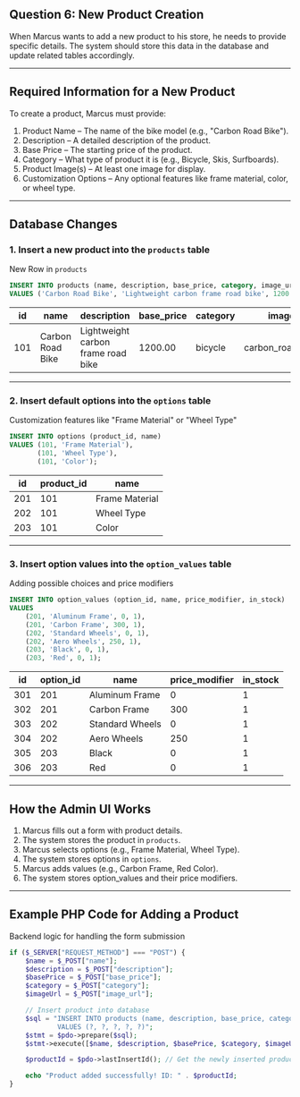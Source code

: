 ## Question 6: New Product Creation  

When Marcus wants to add a new product to his store, he needs to provide specific details. The system should store this data in the database and update related tables accordingly.

---

## Required Information for a New Product
To create a product, Marcus must provide:  

1. Product Name – The name of the bike model (e.g., "Carbon Road Bike").  
2. Description – A detailed description of the product.  
3. Base Price – The starting price of the product.  
4. Category – What type of product it is (e.g., Bicycle, Skis, Surfboards).  
5. Product Image(s) – At least one image for display.  
6. Customization Options – Any optional features like frame material, color, or wheel type.  

---

## Database Changes  

### 1. Insert a new product into the `products` table  
New Row in `products`  

```sql
INSERT INTO products (name, description, base_price, category, image_url)
VALUES ('Carbon Road Bike', 'Lightweight carbon frame road bike', 1200.00, 'bicycle', 'carbon_road_bike.jpg');
```

| id  | name               | description                         | base_price | category | image_url               |
|-----|--------------------|-----------------------------------|------------|----------|-------------------------|
| 101 | Carbon Road Bike  | Lightweight carbon frame road bike | 1200.00    | bicycle  | carbon_road_bike.jpg    |

---

### 2. Insert default options into the `options` table  
Customization features like "Frame Material" or "Wheel Type"  

```sql
INSERT INTO options (product_id, name)
VALUES (101, 'Frame Material'),
       (101, 'Wheel Type'),
       (101, 'Color');
```

| id  | product_id | name           |
|-----|-----------|---------------|
| 201 | 101       | Frame Material |
| 202 | 101       | Wheel Type     |
| 203 | 101       | Color          |

---

### 3. Insert option values into the `option_values` table  
Adding possible choices and price modifiers  

```sql
INSERT INTO option_values (option_id, name, price_modifier, in_stock)
VALUES 
    (201, 'Aluminum Frame', 0, 1),
    (201, 'Carbon Frame', 300, 1),
    (202, 'Standard Wheels', 0, 1),
    (202, 'Aero Wheels', 250, 1),
    (203, 'Black', 0, 1),
    (203, 'Red', 0, 1);
```

| id  | option_id | name            | price_modifier | in_stock |
|-----|----------|-----------------|----------------|---------|
| 301 | 201      | Aluminum Frame   | 0              | 1       |
| 302 | 201      | Carbon Frame     | 300            | 1       |
| 303 | 202      | Standard Wheels  | 0              | 1       |
| 304 | 202      | Aero Wheels      | 250            | 1       |
| 305 | 203      | Black            | 0              | 1       |
| 306 | 203      | Red              | 0              | 1       |

---

## How the Admin UI Works
1. Marcus fills out a form with product details.  
2. The system stores the product in `products`.  
3. Marcus selects options (e.g., Frame Material, Wheel Type).  
4. The system stores options in `options`.  
5. Marcus adds values (e.g., Carbon Frame, Red Color).  
6. The system stores option_values and their price modifiers.  

---

## Example PHP Code for Adding a Product
Backend logic for handling the form submission  

```php
if ($_SERVER["REQUEST_METHOD"] === "POST") {
    $name = $_POST["name"];
    $description = $_POST["description"];
    $basePrice = $_POST["base_price"];
    $category = $_POST["category"];
    $imageUrl = $_POST["image_url"];

    // Insert product into database
    $sql = "INSERT INTO products (name, description, base_price, category, image_url) 
            VALUES (?, ?, ?, ?, ?)";
    $stmt = $pdo->prepare($sql);
    $stmt->execute([$name, $description, $basePrice, $category, $imageUrl]);

    $productId = $pdo->lastInsertId(); // Get the newly inserted product ID

    echo "Product added successfully! ID: " . $productId;
}
```